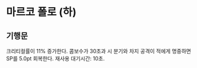 # 마르코 폴로 (하)

## 기행문

크리티컬률이 11% 증가한다. 콤보수가 30초과 시 분기와 차지 공격이 적에게 명중하면 SP를 5.0pt 회복한다. 재사용 대기시간: 10초.
